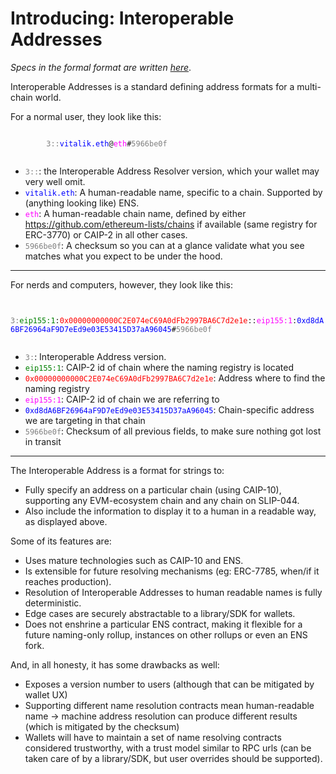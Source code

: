 Introducing: Interoperable Addresses
====

*Specs in the formal format are written [here](/specs/addresses/cross-chain-interoperable-addresses-spec.md)*.

Interoperable Addresses is a standard defining address formats for a multi-chain world.

For a normal user, they look like this:

<p>
    <code>
        <span style="color:grey">3::</span><span style="color: blue">vitalik.eth</span>@<span style="color: magenta">eth</span>#<span style="color:grey">5966be0f</span>
    </code>
</p>

- <code><span style="color:grey">3::</span></code>: the Interoperable Address Resolver version, which your wallet may very well omit.
- <code><span style="color: blue">vitalik.eth</span></code>: A human-readable name, specific to a chain. Supported by (anything looking like) ENS.
- <code><span style="color: magenta">eth</span></code>: A human-readable chain name, defined by either https://github.com/ethereum-lists/chains if available (same registry for ERC-3770) or CAIP-2 in all other cases.
- <code><span style="color:grey">5966be0f</span></code>: A checksum so you can at a glance validate what you see matches what you expect to be under the hood.

---

For nerds and computers, however, they look like this:

<p>
    <code>
        <span style="color:grey">3:</span><span style="color:green">eip155:1</span>:<span style="color: red">0x00000000000C2E074eC69A0dFb2997BA6C7d2e1e</span>::<span style="color:magenta">eip155:1</span>:<span style="color: blue">0xd8dA6BF26964aF9D7eEd9e03E53415D37aA96045</span>#<span style="color:grey">5966be0f</span>
    </code>
</p>

- <code><span style="color:grey">3:</span></code>: Interoperable Address version.
- <code><span style="color:green">eip155:1</span></code>: CAIP-2 id of chain where the naming registry is located
- <code><span style="color: red">0x00000000000C2E074eC69A0dFb2997BA6C7d2e1e</span></code>: Address where to find the naming registry
- <code><span style="color:magenta">eip155:1</span></code>: CAIP-2 id of chain we are referring to
- <code><span style="color: blue">0xd8dA6BF26964aF9D7eEd9e03E53415D37aA96045</span></code>: Chain-specific address we are targeting in that chain
- <code><span style="color:grey">5966be0f</span></code>: Checksum of all previous fields, to make sure nothing got lost in transit

---

The Interoperable Address is a format for strings to:
- Fully specify an address on a particular chain (using CAIP-10), supporting any EVM-ecosystem chain and any chain on SLIP-044.
- Also include the information to display it to a human in a readable way, as displayed above.

Some of its features are:
- Uses mature technologies such as CAIP-10 and ENS.
- Is extensible for future resolving mechanisms (eg: ERC-7785, when/if it reaches production).
- Resolution of Interoperable Addresses to human readable names is fully deterministic.
- Edge cases are securely abstractable to a library/SDK for wallets.
- Does not enshrine a particular ENS contract, making it flexible for a future naming-only rollup, instances on other rollups or even an ENS fork.

And, in all honesty, it has some drawbacks as well:
- Exposes a version number to users (although that can be mitigated by wallet UX)
- Supporting different name resolution contracts mean human-readable name -> machine address resolution can produce different results (which is mitigated by the checksum)
- Wallets will have to maintain a set of name resolving contracts considered trustworthy, with a trust model similar to RPC urls (can be taken care of by a library/SDK, but user overrides should be supported).
